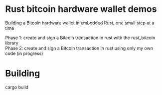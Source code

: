 # Rust bitcoin hardware wallet demos

Building a Bitcoin hardware wallet in embedded Rust, one small step at a time

Phase 1: create and sign a Bitcoin transaction in rust with the rust_bitcoin library <br/>
Phase 2: create and sign a Bitcoin transaction in rust using only my own code (in progress)


# Building
cargo build
